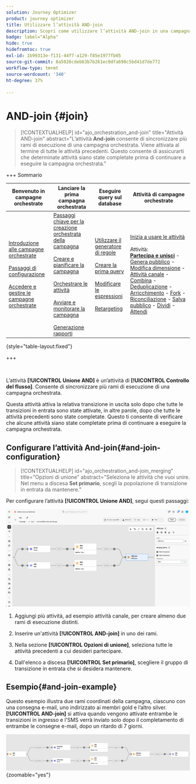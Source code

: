 ```yaml
---
solution: Journey Optimizer
product: journey optimizer
title: Utilizzare l’attività AND-join
description: Scopri come utilizzare l’attività AND-join in una campagna orchestrata
badge: label="Alpha"
hide: true
hidefromtoc: true
exl-id: 1b99313e-f131-44f7-a129-f85e1977fb05
source-git-commit: 8a5026cdeb63b7b261ec0dfa690c5bd41d7de772
workflow-type: tm+mt
source-wordcount: '340'
ht-degree: 37%

---
```


# AND-join {#join}

>[!CONTEXTUALHELP]
>id="ajo_orchestration_and-join"
>title="Attività AND-join"
>abstract="L’attività **And-join** consente di sincronizzare più rami di esecuzione di una campagna orchestrata. Viene attivata al termine di tutte le attività precedenti. Questo consente di assicurarti che determinate attività siano state completate prima di continuare a eseguire la campagna orchestrata."


+++ Sommario

| Benvenuto in campagne orchestrate | Lanciare la prima campagna orchestrata | Eseguire query sul database | Attività di campagne orchestrate |
|---|---|---|---|
| [Introduzione alle campagne orchestrate](../gs-orchestrated-campaigns.md)<br/><br/>[Passaggi di configurazione](../configuration-steps.md)<br/><br/>[Accedere e gestire le campagne orchestrate](../access-manage-orchestrated-campaigns.md) | [Passaggi chiave per la creazione orchestrata della campagna](../gs-campaign-creation.md)<br/><br/>[Creare e pianificare la campagna](../create-orchestrated-campaign.md)<br/><br/>[Orchestrare le attività](../orchestrate-activities.md)<br/><br/>[Avviare e monitorare la campagna](../start-monitor-campaigns.md)<br/><br/>[Generazione rapporti](../reporting-campaigns.md) | [Utilizzare il generatore di regole](../orchestrated-rule-builder.md)<br/><br/>[Creare la prima query](../build-query.md)<br/><br/>[Modificare le espressioni](../edit-expressions.md)<br/><br/>[Retargeting](../retarget.md) | [Inizia a usare le attività](about-activities.md)<br/><br/>Attività:<br/><b>[Partecipa e unisci](and-join.md)</b> - [Genera pubblico](build-audience.md) - [Modifica dimensione](change-dimension.md) - [Attività canale](channels.md) - [Combina](combine.md) - [Deduplicazione](deduplication.md) - [Arricchimento](enrichment.md) - [Fork](fork.md) - [Riconciliazione](reconciliation.md) - [Salva pubblico](save-audience.md) - [Dividi](split.md) - [Attendi](wait.md) |

{style="table-layout:fixed"}

+++

<br/>

L’attività **[!UICONTROL Unione AND]** è un’attività di **[!UICONTROL Controllo del flusso]**. Consente di sincronizzare più rami di esecuzione di una campagna orchestrata.

Questa attività attiva la relativa transizione in uscita solo dopo che tutte le transizioni in entrata sono state attivate, in altre parole, dopo che tutte le attività precedenti sono state completate. Questo ti consente di verificare che alcune attività siano state completate prima di continuare a eseguire la campagna orchestrata.

## Configurare l’attività And-join{#and-join-configuration}

>[!CONTEXTUALHELP]
>id="ajo_orchestration_and-join_merging"
>title="Opzioni di unione"
>abstract="Seleziona le attività che vuoi unire. Nel menu a discesa **Set primario**, scegli la popolazione di transizione in entrata da mantenere."

Per configurare l’attività **[!UICONTROL Unione AND]**, segui questi passaggi:

![](../assets/workflow-andjoin.png)

1. Aggiungi più attività, ad esempio attività canale, per creare almeno due rami di esecuzione distinti.

1. Inserire un&#39;attività **[!UICONTROL AND-join]** in uno dei rami.

1. Nella sezione **[!UICONTROL Opzioni di unione]**, seleziona tutte le attività precedenti a cui desideri partecipare.

1. Dall&#39;elenco a discesa **[!UICONTROL Set primario]**, scegliere il gruppo di transizione in entrata che si desidera mantenere.

## Esempio{#and-join-example}

Questo esempio illustra due rami coordinati della campagna, ciascuno con una consegna e-mail, uno indirizzato ai membri gold e l’altro silver. **[!UICONTROL AND-join]** si attiva quando vengono attivate entrambe le transizioni in ingresso e l&#39;SMS verrà inviato solo dopo il completamento di entrambe le consegne e-mail, dopo un ritardo di 7 giorni.

![](../assets/workflow-andjoin-example.png){zoomable="yes"}
